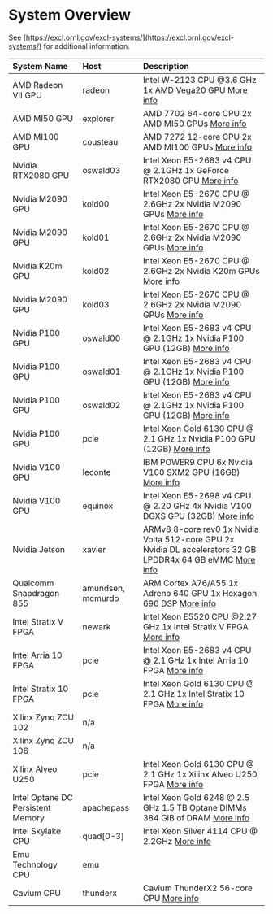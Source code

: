 # System Overview

See [https://excl.ornl.gov/excl-systems/](https://excl.ornl.gov/excl-systems/) for additional information.

| System Name | Host | Description |
| :--- | :--- | :--- |
| AMD Radeon VII GPU | radeon | Intel W-2123 CPU @3.6 GHz 1x AMD Vega20 GPU [More info](https://docs.excl.ornl.gov/systems/radeon) |
| AMD MI50 GPU | explorer | AMD 7702 64-core CPU  2x AMD MI50 GPUs [More info](https://docs.excl.ornl.gov/systems/explorer) |
| AMD MI100 GPU | cousteau | AMD 7272 12-core CPU 2x AMD MI100 GPUs [More info](https://docs.excl.ornl.gov/systems/cousteau) |
| Nvidia RTX2080 GPU | oswald03 | Intel Xeon E5-2683 v4 CPU @ 2.1GHz 1x GeForce RTX2080 GPU [More info](https://docs.excl.ornl.gov/systems/oswald03) |
| Nvidia M2090 GPU | kold00 | Intel Xeon E5-2670 CPU @ 2.6GHz 2x Nvidia M2090 GPUs [More info](https://docs.excl.ornl.gov/systems/kold00) |
| Nvidia M2090 GPU | kold01 | Intel Xeon E5-2670 CPU @ 2.6GHz 2x Nvidia M2090 GPUs [More info](https://docs.excl.ornl.gov/systems/kold01) |
| Nvidia K20m GPU | kold02 | Intel Xeon E5-2670 CPU @ 2.6GHz 2x Nvidia K20m GPUs  [More info](https://docs.excl.ornl.gov/systems/kold02) |
| Nvidia M2090 GPU | kold03 | Intel Xeon E5-2670 CPU @ 2.6GHz 2x Nvidia M2090 GPUs [More info](https://docs.excl.ornl.gov/systems/kold03) |
| Nvidia P100 GPU | oswald00 | Intel Xeon E5-2683 v4 CPU @ 2.1GHz 1x Nvidia P100 GPU \(12GB\) [More info](https://docs.excl.ornl.gov/systems/oswald00) |
| Nvidia P100 GPU | oswald01 | Intel Xeon E5-2683 v4 CPU @ 2.1GHz 1x Nvidia P100 GPU \(12GB\) [More info](https://docs.excl.ornl.gov/systems/oswald01) |
| Nvidia P100 GPU | oswald02 | Intel Xeon E5-2683 v4 CPU @ 2.1GHz 1x Nvidia P100 GPU \(12GB\) [More info](https://docs.excl.ornl.gov/systems/oswald02) |
| Nvidia P100 GPU | pcie | Intel Xeon Gold 6130 CPU @ 2.1 GHz 1x Nvidia P100 GPU \(12GB\) [More info](https://docs.excl.ornl.gov/systems/pcie) |
| Nvidia V100 GPU | leconte | IBM POWER9 CPU 6x Nvidia V100 SXM2 GPU \(16GB\) [More info](https://docs.excl.ornl.gov/systems/leconte) |
| Nvidia V100 GPU | equinox | Intel Xeon E5-2698 v4 CPU @ 2.20 GHz 4x Nvidia V100 DGXS GPU \(32GB\) [More info](https://docs.excl.ornl.gov/systems/equinox) |
| Nvidia Jetson | xavier | ARMv8 8-core  rev0  1x Nvidia Volta 512-core GPU 2x Nvidia DL accelerators 32 GB LPDDR4x 64 GB eMMC [More info](https://docs.excl.ornl.gov/systems/xavier) |
| Qualcomm Snapdragon 855 | amundsen, mcmurdo | ARM Cortex A76/A55 1x Adreno 640 GPU 1x Hexagon 690 DSP [More info](https://docs.excl.ornl.gov/systems/snapdragon) |
| Intel Stratix V FPGA | newark | Intel Xeon  E5520 CPU @2.27 GHz 1x Intel Stratix V  FPGA [More info](https://docs.excl.ornl.gov/systems/newark) |
| Intel Arria 10 FPGA | pcie | Intel Xeon E5-2683 v4 CPU @ 2.1 GHz 1x Intel Arria 10 FPGA [More info](https://docs.excl.ornl.gov/systems/pcie) |
| Intel Stratix 10 FPGA | pcie | Intel Xeon Gold 6130 CPU @ 2.1 GHz 1x Intel Stratix 10 FPGA [More info](https://docs.excl.ornl.gov/systems/pcie) |
| Xilinx Zynq ZCU 102 | n/a |  |
| Xilinx Zynq ZCU 106 | n/a |  |
| Xilinx Alveo U250 | pcie | Intel Xeon Gold 6130 CPU @ 2.1 GHz 1x Xilinx Alveo U250 FPGA [More info](https://docs.excl.ornl.gov/systems/pcie) |
| Intel Optane DC Persistent Memory | apachepass | Intel Xeon Gold 6248 @ 2.5 GHz 1.5 TB Optane DIMMs 384 GiB of DRAM [More info](https://docs.excl.ornl.gov/systems/apachepass) |
| Intel Skylake CPU | quad\[0-3\] | Intel Xeon Silver 4114 CPU @ 2.2GHz [More info](https://docs.excl.ornl.gov/systems/quad[00-03]) |
| Emu Technology CPU | emu |  |
| Cavium CPU | thunderx | Cavium ThunderX2 56-core CPU [More info](https://docs.excl.ornl.gov/systems/thunderx) |

